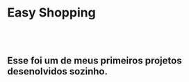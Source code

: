 <h1> Easy Shopping</h1>
<br>
<br>
<h2> Esse foi um de meus primeiros projetos desenolvidos sozinho.</h2>
